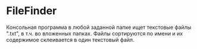 # FileFinder
Консольная программа в любой заданной папке ищет текстовые файлы ".txt", в т.ч. во вложенных папках.
Файлы сортируются по имени и их содержимое склеивается в один текстовый файл.
